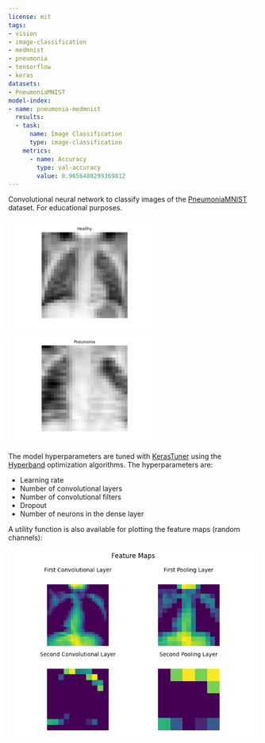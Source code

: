 ```yaml
---
license: mit
tags:
- vision
- image-classification
- medmnist
- pneumonia
- tensorflow
- keras
datasets:
- PneumoniaMNIST
model-index:
- name: pneumonia-medmnist
  results:
  - task:
      name: Image Classification
      type: image-classification
    metrics:
      - name: Accuracy
        type: val-accuracy
        value: 0.9656488299369812
---
```


Convolutional neural network to classify images of the [PneumoniaMNIST](https://zenodo.org/records/10519652) dataset.
For educational purposes.

<p>
  <img src="images/healthy.png" width=300 />
  <img src="images/pneumonia.png" width=300 /> 
</p>

The model hyperparameters are tuned with [KerasTuner](https://keras.io/keras_tuner/)
using the [Hyperband](https://arxiv.org/abs/1603.06560) optimization algorithms. The 
hyperparameters are:
* Learning rate
* Number of convolutional layers
* Number of convolutional filters
* Dropout
* Number of neurons in the dense layer

A utility function is also available for plotting the feature maps (random channels):

![feature_map](images/feature_maps/3.png)
